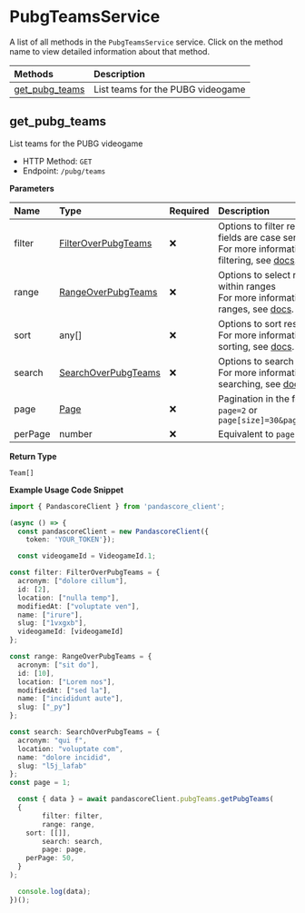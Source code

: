 # PubgTeamsService

A list of all methods in the `PubgTeamsService` service. Click on the method name to view detailed information about that method.

| Methods                           | Description                       |
| :-------------------------------- | :-------------------------------- |
| [get_pubg_teams](#get_pubg_teams) | List teams for the PUBG videogame |

## get_pubg_teams

List teams for the PUBG videogame

- HTTP Method: `GET`
- Endpoint: `/pubg/teams`

**Parameters**

| Name    | Type                                                    | Required | Description                                                                                                                                         |
| :------ | :------------------------------------------------------ | :------- | :-------------------------------------------------------------------------------------------------------------------------------------------------- |
| filter  | [FilterOverPubgTeams](../models/FilterOverPubgTeams.md) | ❌       | Options to filter results. String fields are case sensitive <br/>For more information on filtering, see [docs](/docs/filtering-and-sorting#filter). |
| range   | [RangeOverPubgTeams](../models/RangeOverPubgTeams.md)   | ❌       | Options to select results within ranges <br/>For more information on ranges, see [docs](/docs/filtering-and-sorting#range).                         |
| sort    | any[]                                                   | ❌       | Options to sort results <br/>For more information on sorting, see [docs](/docs/filtering-and-sorting#sort).                                         |
| search  | [SearchOverPubgTeams](../models/SearchOverPubgTeams.md) | ❌       | Options to search results <br/>For more information on searching, see [docs](/docs/filtering-and-sorting#search).                                   |
| page    | [Page](../models/Page.md)                               | ❌       | Pagination in the form of `page=2` or `page[size]=30&page[number]=2`                                                                                |
| perPage | number                                                  | ❌       | Equivalent to `page[size]`                                                                                                                          |

**Return Type**

`Team[]`

**Example Usage Code Snippet**

```typescript
import { PandascoreClient } from 'pandascore_client';

(async () => {
  const pandascoreClient = new PandascoreClient({
	token: 'YOUR_TOKEN'});

  const videogameId = VideogameId.1;

const filter: FilterOverPubgTeams = {
  acronym: ["dolore cillum"],
  id: [2],
  location: ["nulla temp"],
  modifiedAt: ["voluptate ven"],
  name: ["irure"],
  slug: ["1vxgxb"],
  videogameId: [videogameId]
};

const range: RangeOverPubgTeams = {
  acronym: ["sit do"],
  id: [10],
  location: ["Lorem nos"],
  modifiedAt: ["sed la"],
  name: ["incididunt aute"],
  slug: ["_py"]
};

const search: SearchOverPubgTeams = {
  acronym: "qui f",
  location: "voluptate com",
  name: "dolore incidid",
  slug: "l5j_lafab"
};
const page = 1;

  const { data } = await pandascoreClient.pubgTeams.getPubgTeams(
  {
		filter: filter,
		range: range,
    sort: [[]],
		search: search,
		page: page,
    perPage: 50,
  }
);

  console.log(data);
})();
```
